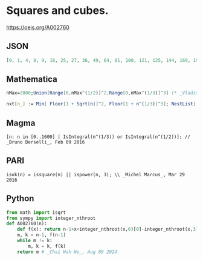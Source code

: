 # Squares and cubes\.
https://oeis.org/A002760
## JSON
```JSON
[0, 1, 4, 8, 9, 16, 25, 27, 36, 49, 64, 81, 100, 121, 125, 144, 169, 196, 216, 225, 256, 289, 324, 343, 361, 400, 441, 484, 512, 529, 576, 625, 676, 729, 784, 841, 900, 961, 1000, 1024, 1089, 1156, 1225, 1296, 1331, 1369, 1444, 1521, 1600, 1681, 1728, 1764, 1849]
```
## Mathematica
```Mathematica
nMax=2000;Union[Range[0,nMax^(1/2)]^2,Range[0,nMax^(1/3)]^3] (* _Vladimir Joseph Stephan Orlovsky_, Apr 11 2011 *)
```
```Mathematica
nxt[n_] := Min[ Floor[1 + Sqrt[n]]^2, Floor[1 + n^(1/3)]^3]; NestList[ nxt, 0, 55] (* _Robert G. Wilson v_, Aug 16 2014 *)
```
## Magma
```Magma
[n: n in [0..1600] | IsIntegral(n^(1/3)) or IsIntegral(n^(1/2))]; // _Bruno Berselli_, Feb 09 2016
```
## PARI
```PARI
isok(n) = issquare(n) || ispower(n, 3); \\ _Michel Marcus_, Mar 29 2016
```
## Python
```Python
from math import isqrt
from sympy import integer_nthroot
def A002760(n):
    def f(x): return n-1+x+integer_nthroot(x,6)[0]-integer_nthroot(x,3)[0]-isqrt(x)
    m, k = n-1, f(n-1)
    while m != k:
        m, k = k, f(k)
    return m # _Chai Wah Wu_, Aug 09 2024
```
